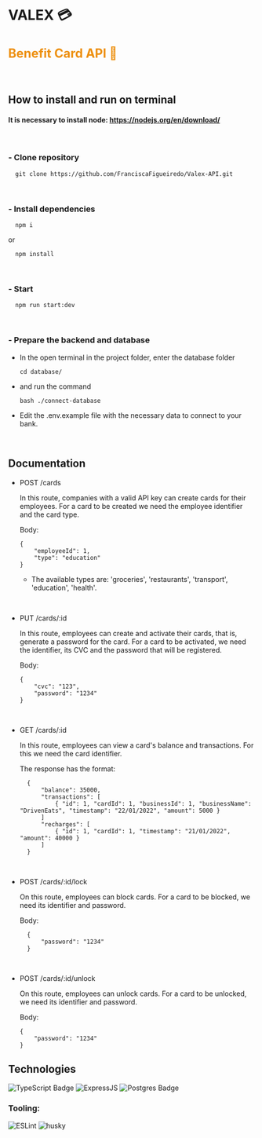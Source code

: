 # VALEX 💳
<h2 align="start" style='color:#ED8F0C; font-size:25px;' width="20%">
  Benefit Card API 💸
</h2>
  
<br/>

## How to install and run on terminal

#### It is necessary to install node: https://nodejs.org/en/download/

<br/>

### - Clone repository
```
  git clone https://github.com/FranciscaFigueiredo/Valex-API.git
```

<br/>

### - Install dependencies

```
  npm i
```
or
```
  npm install
```

<br/>

### - Start

```
  npm run start:dev
```
<br/>

### - Prepare the backend and database

- In the open terminal in the project folder, enter the database folder

    ```
    cd database/
    ```

 - and run the command
    ```
    bash ./connect-database
    ```

- Edit the .env.example file with the necessary data to connect to your bank.

<br/>

## Documentation
- POST /cards

    In this route, companies with a valid API key can create cards for their employees. For a card to be created we need the employee identifier and the card type.

  Body:
    
    ```
    {
        "employeeId": 1,
        "type": "education"
    }
    ```
    - The available types are:
'groceries', 'restaurants', 'transport', 'education', 'health'.

</br>

- PUT /cards/:id

  In this route, employees can create and activate their cards, that is, generate a password for the card. For a card to be activated, we need the identifier, its CVC and the password that will be registered.

  Body:
    ```
    {
        "cvc": "123",
        "password": "1234"
    }
    ```

</br>

- GET /cards/:id

  In this route, employees can view a card's balance and transactions. For this we need the card identifier.

    The response has the format:

  ```
    {
        "balance": 35000,
        "transactions": [
		    { "id": 1, "cardId": 1, "businessId": 1, "businessName": "DrivenEats", "timestamp": "22/01/2022", "amount": 5000 }
	    ]
        "recharges": [
		    { "id": 1, "cardId": 1, "timestamp": "21/01/2022", "amount": 40000 }
	    ]
    }
  ```

</br>

- POST /cards/:id/lock

  On this route, employees can block cards. For a card to be blocked, we need its identifier and password.

  Body:
  ```
    {
        "password": "1234"
    }
    ```

</br>

- POST /cards/:id/unlock

  On this route, employees can unlock cards. For a card to be unlocked, we need its identifier and password.
  
  Body:
    ```
    {
        "password": "1234"
    }
    ```

## **Technologies**

![TypeScript Badge](https://img.shields.io/badge/TypeScript-007ACC?style=for-the-badge&logo=typescript&logoColor=white)
![ExpressJS](https://img.shields.io/badge/Express.js-000000?style=for-the-badge&logo=express&logoColor=white)
![Postgres Badge](https://img.shields.io/badge/PostgreSQL-316192?style=for-the-badge&logo=postgresql&logoColor=white)

### **Tooling:**
![ESLint](https://img.shields.io/badge/ESLint-7c7ce9?style=for-the-badge&logo=ESLint)
![husky](https://img.shields.io/badge/Husky-b0b0d5?style=for-the-badge)
